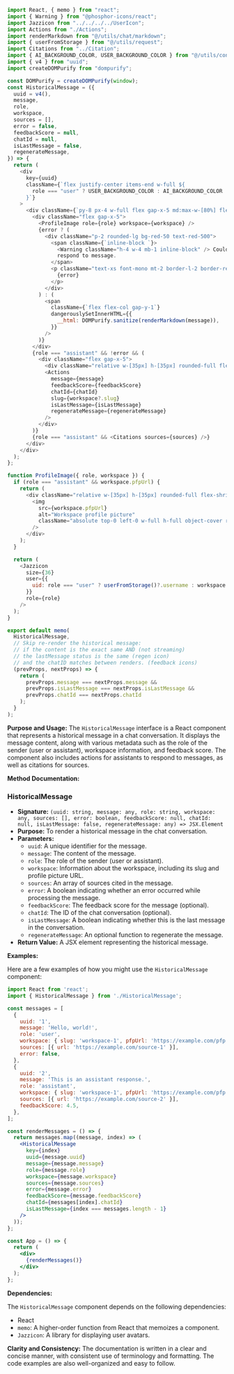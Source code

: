```javascript
import React, { memo } from "react";
import { Warning } from "@phosphor-icons/react";
import Jazzicon from "../../../../UserIcon";
import Actions from "./Actions";
import renderMarkdown from "@/utils/chat/markdown";
import { userFromStorage } from "@/utils/request";
import Citations from "../Citation";
import { AI_BACKGROUND_COLOR, USER_BACKGROUND_COLOR } from "@/utils/constants";
import { v4 } from "uuid";
import createDOMPurify from "dompurify";

const DOMPurify = createDOMPurify(window);
const HistoricalMessage = ({
  uuid = v4(),
  message,
  role,
  workspace,
  sources = [],
  error = false,
  feedbackScore = null,
  chatId = null,
  isLastMessage = false,
  regenerateMessage,
}) => {
  return (
    <div
      key={uuid}
      className={`flex justify-center items-end w-full ${
        role === "user" ? USER_BACKGROUND_COLOR : AI_BACKGROUND_COLOR
      }`}
    >
      <div className={`py-8 px-4 w-full flex gap-x-5 md:max-w-[80%] flex-col`}>
        <div className="flex gap-x-5">
          <ProfileImage role={role} workspace={workspace} />
          {error ? (
            <div className="p-2 rounded-lg bg-red-50 text-red-500">
              <span className={`inline-block `}>
                <Warning className="h-4 w-4 mb-1 inline-block" /> Could not
                respond to message.
              </span>
              <p className="text-xs font-mono mt-2 border-l-2 border-red-300 pl-2 bg-red-200 p-2 rounded-sm">
                {error}
              </p>
            </div>
          ) : (
            <span
              className={`flex flex-col gap-y-1`}
              dangerouslySetInnerHTML={{
                __html: DOMPurify.sanitize(renderMarkdown(message)),
              }}
            />
          )}
        </div>
        {role === "assistant" && !error && (
          <div className="flex gap-x-5">
            <div className="relative w-[35px] h-[35px] rounded-full flex-shrink-0 overflow-hidden" />
            <Actions
              message={message}
              feedbackScore={feedbackScore}
              chatId={chatId}
              slug={workspace?.slug}
              isLastMessage={isLastMessage}
              regenerateMessage={regenerateMessage}
            />
          </div>
        )}
        {role === "assistant" && <Citations sources={sources} />}
      </div>
    </div>
  );
};

function ProfileImage({ role, workspace }) {
  if (role === "assistant" && workspace.pfpUrl) {
    return (
      <div className="relative w-[35px] h-[35px] rounded-full flex-shrink-0 overflow-hidden">
        <img
          src={workspace.pfpUrl}
          alt="Workspace profile picture"
          className="absolute top-0 left-0 w-full h-full object-cover rounded-full bg-white"
        />
      </div>
    );
  }

  return (
    <Jazzicon
      size={36}
      user={{
        uid: role === "user" ? userFromStorage()?.username : workspace.slug,
      }}
      role={role}
    />
  );
}

export default memo(
  HistoricalMessage,
  // Skip re-render the historical message:
  // if the content is the exact same AND (not streaming)
  // the lastMessage status is the same (regen icon)
  // and the chatID matches between renders. (feedback icons)
  (prevProps, nextProps) => {
    return (
      prevProps.message === nextProps.message &&
      prevProps.isLastMessage === nextProps.isLastMessage &&
      prevProps.chatId === nextProps.chatId
    );
  }
);

```
**Purpose and Usage:**
The `HistoricalMessage` interface is a React component that represents a historical message in a chat conversation. It displays the message content, along with various metadata such as the role of the sender (user or assistant), workspace information, and feedback score. The component also includes actions for assistants to respond to messages, as well as citations for sources.

**Method Documentation:**

### HistoricalMessage

* **Signature:** `(uuid: string, message: any, role: string, workspace: any, sources: [], error: boolean, feedbackScore: null, chatId: null, isLastMessage: false, regenerateMessage: any) => JSX.Element`
* **Purpose:** To render a historical message in the chat conversation.
* **Parameters:**
	+ `uuid`: A unique identifier for the message.
	+ `message`: The content of the message.
	+ `role`: The role of the sender (user or assistant).
	+ `workspace`: Information about the workspace, including its slug and profile picture URL.
	+ `sources`: An array of sources cited in the message.
	+ `error`: A boolean indicating whether an error occurred while processing the message.
	+ `feedbackScore`: The feedback score for the message (optional).
	+ `chatId`: The ID of the chat conversation (optional).
	+ `isLastMessage`: A boolean indicating whether this is the last message in the conversation.
	+ `regenerateMessage`: An optional function to regenerate the message.
* **Return Value:** A JSX element representing the historical message.

**Examples:**

Here are a few examples of how you might use the `HistoricalMessage` component:

```jsx
import React from 'react';
import { HistoricalMessage } from './HistoricalMessage';

const messages = [
  {
    uuid: '1',
    message: 'Hello, world!',
    role: 'user',
    workspace: { slug: 'workspace-1', pfpUrl: 'https://example.com/pfp.jpg' },
    sources: [{ url: 'https://example.com/source-1' }],
    error: false,
  },
  {
    uuid: '2',
    message: 'This is an assistant response.',
    role: 'assistant',
    workspace: { slug: 'workspace-1', pfpUrl: 'https://example.com/pfp.jpg' },
    sources: [{ url: 'https://example.com/source-2' }],
    feedbackScore: 4.5,
  },
];

const renderMessages = () => {
  return messages.map((message, index) => (
    <HistoricalMessage
      key={index}
      uuid={message.uuid}
      message={message.message}
      role={message.role}
      workspace={message.workspace}
      sources={message.sources}
      error={message.error}
      feedbackScore={message.feedbackScore}
      chatId={messages[index].chatId}
      isLastMessage={index === messages.length - 1}
    />
  ));
};

const App = () => {
  return (
    <div>
      {renderMessages()}
    </div>
  );
};
```

**Dependencies:**

The `HistoricalMessage` component depends on the following dependencies:

* React
* `memo`: A higher-order function from React that memoizes a component.
* `Jazzicon`: A library for displaying user avatars.

**Clarity and Consistency:**
The documentation is written in a clear and concise manner, with consistent use of terminology and formatting. The code examples are also well-organized and easy to follow.